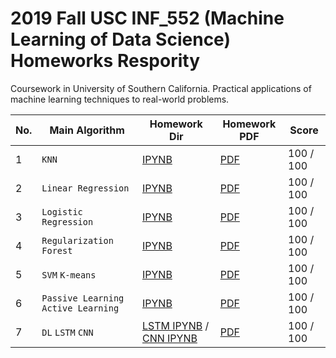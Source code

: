 # 2019 Fall USC INF_552 (Machine Learning of Data Science) Homeworks Respority

Coursework in University of Southern California. Practical applications of machine learning techniques to real-world problems.

|No.|Main Algorithm|Homework Dir|Homework PDF|Score|
|---|--------------|------------|------------|-----|
|1|`KNN`|[IPYNB](https://github.com/AaronYang2333/INF_552/blob/master/ay_hw_1/Aaron_homewrok_1.ipynb)|[PDF](https://github.com/AaronYang2333/INF_552/blob/master/ay_hw_1/pdf/Homework1-inf552.pdf)|100 / 100|
|2|`Linear Regression`|[IPYNB](https://github.com/AaronYang2333/INF_552/blob/master/ay_hw_2/Aaron_homewrok_2.ipynb)|[PDF](https://github.com/AaronYang2333/INF_552/blob/master/ay_hw_2/pdf/Homework2-inf552.pdf)|100 / 100|
|3|`Logistic Regression`|[IPYNB](https://github.com/AaronYang2333/INF_552/blob/master/ay_hw_3/Aaron_homewrok_3.ipynb)|[PDF](https://github.com/AaronYang2333/INF_552/blob/master/ay_hw_3/pdf/Homework3-inf552.pdf)|100 / 100|
|4|`Regularization` `Forest`|[IPYNB](https://github.com/AaronYang2333/INF_552/blob/master/ay_hw_4/Aaron_homewrok_4.ipynb)|[PDF](https://github.com/AaronYang2333/INF_552/blob/master/ay_hw_4/pdf/Homework4-inf552.pdf)|100 / 100|
|5|`SVM` `K-means`|[IPYNB](https://github.com/AaronYang2333/INF_552/blob/master/ay_hw_5/Aaron_homewrok_5.ipynb)|[PDF](https://github.com/AaronYang2333/INF_552/blob/master/ay_hw_5/pdf/Homework5-inf552.pdf)|100 / 100|
|6|`Passive Learning` `Active Learning`|[IPYNB](https://github.com/AaronYang2333/INF_552/blob/master/ay_hw_6/Aaron_homewrok_6.ipynb)|[PDF](https://github.com/AaronYang2333/INF_552/blob/master/ay_hw_6/pdf/Homework6-inf552.pdf)|100 / 100|
|7|`DL` `LSTM` `CNN`|[LSTM IPYNB](https://github.com/AaronYang2333/INF_552/blob/master/ay_hw_7/Generative_Models_For_Text.ipynb) / [CNN IPYNB](https://github.com/AaronYang2333/INF_552/blob/master/ay_hw_7/CNNs_For_Image_Coloization.ipynb)|[PDF](https://github.com/AaronYang2333/INF_552/blob/master/ay_hw_7/pdf/Homework7-inf552.pdf)|100 / 100|
